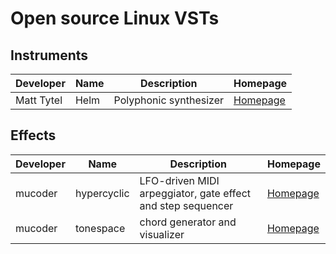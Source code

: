 <!--(
Please add new entries in alphabetical order. First by developer, then by name. Template for new entries:
| Developer | Name | Description | [Homepage](https://www.link.com) |
)--> 
# Open source Linux VSTs
## Instruments
Developer | Name | Description | Homepage |
| ------ | ------ | ------ | ------ |
| Matt Tytel | Helm | Polyphonic synthesizer | [Homepage](https://tytel.org/helm/) |

## Effects
Developer | Name | Description | Homepage |
| ------ | ------ | ------ | ------ |
| mucoder | hypercyclic | LFO-driven MIDI arpeggiator, gate effect and step sequencer | [Homepage](http://www.mucoder.net/en/hypercyclic/) |
| mucoder | tonespace | chord generator and visualizer | [Homepage](http://www.mucoder.net/en/tonespace/) |


